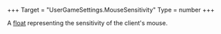 +++
Target = "UserGameSettings.MouseSensitivity"
Type = number
+++

A [float](https://developer.roblox.com/articles/Numbers) representing the sensitivity of the client's mouse.